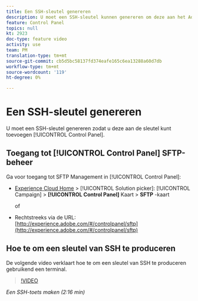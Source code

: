 ```yaml
---
title: Een SSH-sleutel genereren
description: U moet een SSH-sleutel kunnen genereren om deze aan het Adobe Campaign-configuratiescherm toe te voegen. De video hieronder verklaart hoe te om een sleutel van SSH te produceren gebruikend een terminal.
feature: Control Panel
topics: null
kt: 2923
doc-type: feature video
activity: use
team: PM
translation-type: tm+mt
source-git-commit: cb5d5bc58137fd374eafe165c6ea13288a60d7db
workflow-type: tm+mt
source-wordcount: '119'
ht-degree: 0%

---
```



# Een SSH-sleutel genereren

U moet een SSH-sleutel genereren zodat u deze aan de sleutel kunt toevoegen [!UICONTROL Control Panel].

## Toegang tot [!UICONTROL Control Panel] SFTP-beheer

Ga voor toegang tot SFTP Management in [!UICONTROL Control Panel]:

* [Experience Cloud Home](https://experience.adobe.com/#/home) > [!UICONTROL Solution picker]: [!UICONTROL Campaign] > **[!UICONTROL Control Panel]** Kaart > **SFTP** -kaart

   of
* Rechtstreeks via de URL: [http://experience.adobe.com/#/controlpanel/sftp](http://experience.adobe.com/#/controlpanel/sftp)

## Hoe te om een sleutel van SSH te produceren

De volgende video verklaart hoe te om een sleutel van SSH te produceren gebruikend een terminal.

>[!VIDEO](https://video.tv.adobe.com/v/27259?quality=12)

*Een SSH-toets maken (2:16 min)*
